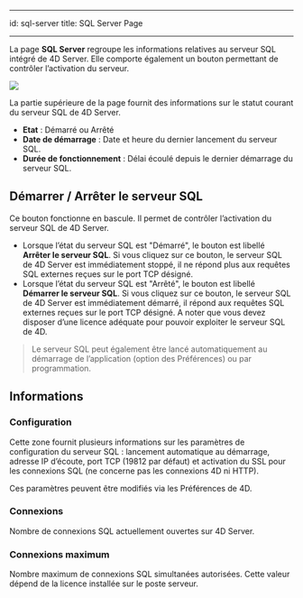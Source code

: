 - - -
id: sql-server title: SQL Server Page
- - -


La page **SQL Server** regroupe les informations relatives au serveur SQL intégré de 4D Server. Elle comporte également un bouton permettant de contrôler l’activation du serveur.

![](../assets/en/Admin/server-admin-sql-page.png)


La partie supérieure de la page fournit des informations sur le statut courant du serveur SQL de 4D Server.

- **Etat** : Démarré ou Arrêté
- **Date de démarrage** : Date et heure du dernier lancement du serveur SQL.
- **Durée de fonctionnement** : Délai écoulé depuis le dernier démarrage du serveur SQL.

## Démarrer / Arrêter le serveur SQL

Ce bouton fonctionne en bascule. Il permet de contrôler l’activation du serveur SQL de 4D Server.

- Lorsque l’état du serveur SQL est "Démarré", le bouton est libellé **Arrêter le serveur SQL**. Si vous cliquez sur ce bouton, le serveur SQL de 4D Server est immédiatement stoppé, il ne répond plus aux requêtes SQL externes reçues sur le port TCP désigné.
- Lorsque l’état du serveur SQL est "Arrêté", le bouton est libellé **Démarrer le serveur SQL**. Si vous cliquez sur ce bouton, le serveur SQL de 4D Server est immédiatement démarré, il répond aux requêtes SQL externes reçues sur le port TCP désigné. A noter que vous devez disposer d’une licence adéquate pour pouvoir exploiter le serveur SQL de 4D.

> Le serveur SQL peut également être lancé automatiquement au démarrage de l’application (option des Préférences) ou par programmation.

## Informations

### Configuration

Cette zone fournit plusieurs informations sur les paramètres de configuration du serveur SQL : lancement automatique au démarrage, adresse IP d’écoute, port TCP (19812 par défaut) et activation du SSL pour les connexions SQL (ne concerne pas les connexions 4D ni HTTP).

Ces paramètres peuvent être modifiés via les Préférences de 4D.

### Connexions

Nombre de connexions SQL actuellement ouvertes sur 4D Server.

### Connexions maximum

Nombre maximum de connexions SQL simultanées autorisées. Cette valeur dépend de la licence installée sur le poste serveur.
